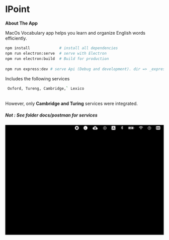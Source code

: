 # lPoint

**About The App**

MacOs Vocabulary app helps you learn and organize English words efficiently.

```bash
npm install             # install all dependencies
npm run electron:serve  # serve with Electron
npm run electron:build  # Build for production

npm run express:dev # serve Api (Debug and development). dir => _express
```


Includes the following services

```bash
 Oxford, Tureng, Cambridge,` Lexico 
 
```
However, only **Cambridge and Turing** services were integrated.

#####  **Not :** See folder **docs/postman** for services


<p align="center">
    <img src="./docs/lp.gif">
</p>

 
